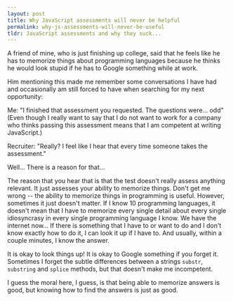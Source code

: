 ```yaml
---
layout: post
title: Why JavaScript assessments will never be helpful
permalink: why-js-assessments-will-never-be-useful
tldr: JavaScript assessments and why they suck...
---
```


A friend of mine, who is just finishing up college, said that he feels like he has to memorize things about programming languages because he thinks he would look stupid if he has to Google something while at work.

Him mentioning this made me remember some conversations I have had and occasionally am still forced to have when searching for my next opportunity:

Me: "I finished that assessment you requested. The questions were... odd" (Even though I really want to say that I do not want to work for a company who thinks passing this assessment means that I am competent at writing JavaScript.)

Recruiter: "Really? I feel like I hear that every time someone takes the assessment."

Well... There is a reason for that...

The reason that you hear that is that the test doesn't really assess anything relevant. It just assesses your ability to memorize things. Don't get me wrong -- the ability to memorize things in programming is useful. However, sometimes it just doesn't matter. If I know 10 programming languages, it doesn't mean that I have to memorize every single detail about every single idiosyncrasy in every single programming language I know. We have the internet now... If there is something that I have to or want to do and I don't know exactly how to do it, I can look it up if I have to. And usually, within a couple minutes, I know the answer.

It is okay to look things up! It is okay to Google something if you forget it. Sometimes I forget the subtle differences between a strings `substr`, `substring` and `splice` methods, but that doesn't make me incompetent.

I guess the moral here, I guess, is that being able to memorize answers is good, but knowing how to find the answers is just as good.